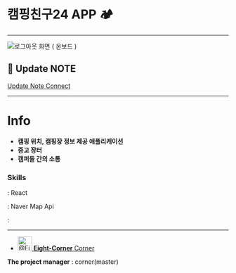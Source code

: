 

# 캠핑친구24 APP 🏕

---

![로그아웃 화면 ( 온보드 )](https://user-images.githubusercontent.com/68332735/177161603-82b3ecf2-89d5-4d07-b15d-c32ab6c8d0b0.png)


## 🚀 Update NOTE

[Update Note Connect](https://github.com/Eight-Corner/campfire_web/discussions)

---

# Info

- **캠핑 위치, 캠핑장 정보 제공 애플리케이션**
- **중고 장터**
- **캠퍼들 간의 소통**


### Skills
: React

: Naver Map Api

: 

---



<ul class="list-style-none ">
    <li class="mb-2 d-flex" data-test-selector="grid-mode-element">
      <a href="https://github.com/Eight-Corner" class="mr-2" data-hovercard-type="user" data-hovercard-url="/users/Eight-Corner/hovercard" data-octo-click="hovercard-link-click" data-octo-dimensions="link_type:self">
        <img src="https://avatars.githubusercontent.com/u/68332735?s=64&amp;v=4" alt="@Eight-Corner" size="32" height="32" width="32" data-view-component="true" class="avatar circle">
      </a>
      <span data-view-component="true" class="flex-self-center min-width-0 css-truncate css-truncate-overflow width-fit flex-auto">
        <a href="https://github.com/Eight-Corner" class="Link--primary no-underline flex-self-center">
          <strong>Eight-Corner</strong>
          <span class="color-fg-muted">Corner</span>
        </a>
</span>    </li>
    <!--
 **기여자(2)**
    <li class="mb-2 d-flex" data-test-selector="grid-mode-element">
      <a href="https://github.com/tjwns3481" class="mr-2" data-hovercard-type="user" data-hovercard-url="/users/tjwns3481/hovercard" data-octo-click="hovercard-link-click" data-octo-dimensions="link_type:self">
        <img src="https://avatars.githubusercontent.com/u/65941314?s=64&amp;v=4" alt="@tjwns3481" size="32" height="32" width="32" data-view-component="true" class="avatar circle">
      </a>
      <span data-view-component="true" class="flex-self-center min-width-0 css-truncate css-truncate-overflow width-fit flex-auto">
        <a href="https://github.com/tjwns3481" class="Link--primary no-underline flex-self-center">
          <strong>tjwns3481</strong>
          <span class="color-fg-muted">SeoJun Kim</span>
        </a>
</span>    </li>
    -->
</ul>


**The project manager** : corner(master)
